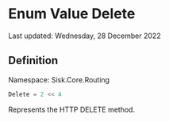 # Enum Value Delete
Last updated: Wednesday, 28 December 2022

## Definition
Namespace: Sisk.Core.Routing

```csharp
Delete = 2 << 4
```

Represents the HTTP DELETE method.

